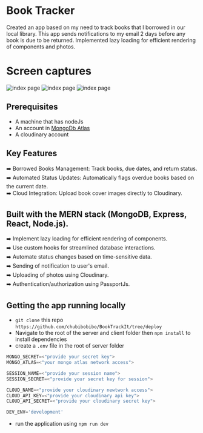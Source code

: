 # Book Tracker
Created an app based on my need to track books that I borrowed in our local library. This app sends notifications to my email 2 days before any book is due to be returned. Implemented lazy loading for efficient rendering of components and photos.  

# Screen captures 
![index page](https://res.cloudinary.com/dw1q3coyf/image/upload/c_pad,w_250/v1733321753/Screenshot_20241128-101713_nvaupf.png) ![index page](https://res.cloudinary.com/dw1q3coyf/image/upload/c_pad,b_gen_fill,w_250/v1733322189/Screenshot_20241204-152051_akktjd.png) ![index page](https://res.cloudinary.com/dw1q3coyf/image/upload/c_pad,w_250/v1733322190/Screenshot_20241204-152108_pjfasx.png)

## Prerequisites
* A machine that has nodeJs
* An account in [MongoDb Atlas](https://account.mongodb.com/account/login)
* A cloudinary account

## Key Features  


➡️ Borrowed Books Management: Track books, due dates, and return status.  
➡️ Automated Status Updates: Automatically flags overdue books based on the current date.  
➡️ Cloud Integration: Upload book cover images directly to Cloudinary.  

## Built with the MERN stack (MongoDB, Express, React, Node.js).    

➡️ Implement lazy loading for efficient rendering of components.  
➡️ Use custom hooks for streamlined database interactions.  
➡️ Automate status changes based on time-sensitive data.  
➡️ Sending of notification to user's email.  
➡️ Uploading of photos using Cloudinary.  
➡️ Authentication/authorization using PassportJs.  


## Getting the app running locally
* `git clone` this repo `https://github.com/chubibobibo/BookTrackIt/tree/deploy`
* Navigate to the root of the server and client folder then `npm install` to install dependencies
* create a `.env` file in the root of server folder
 ```js
MONGO_SECRET=<"provide your secret key">  
MONGO_ATLAS=<"your mongo atlas network access">

SESSION_NAME=<"provide your session name">
SESSION_SECRET=<"provide your secret key for session">

CLOUD_NAME=<"provide your cloudinary newtwork access">
CLOUD_API_KEY=<"provide your cloudinary api key">
CLOUD_API_SECRET=<"provide your cloudinary secret key">

DEV_ENV='development'
```


* run the application using `npm run dev`

